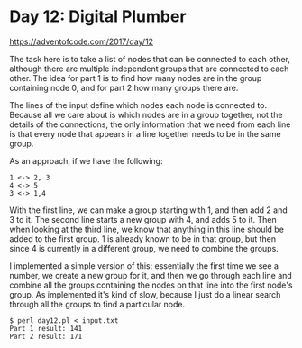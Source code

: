 # Day 12: Digital Plumber

<https://adventofcode.com/2017/day/12>

The task here is to take a list of nodes that can be connected to each
other, although there are multiple independent groups that are connected to
each other. The idea for part 1 is to find how many nodes are in the group
containing node 0, and for part 2 how many groups there are.

The lines of the input define which nodes each node is connected to. Because
all we care about is which nodes are in a group together, not the details of
the connections, the only information that we need from each line is that
every node that appears in a line together needs to be in the same group.

As an approach, if we have the following:

```
1 <-> 2, 3
4 <-> 5
3 <-> 1,4
```

With the first line, we can make a group starting with 1, and then add 2 and
3 to it. The second line starts a new group with 4, and adds 5 to it. Then
when looking at the third line, we know that anything in this line should be
added to the first group. 1 is already known to be in that group, but then
since 4 is currently in a different group, we need to combine the groups.

I implemented a simple version of this: essentially the first time we see a
number, we create a new group for it, and then we go through each line and
combine all the groups containing the nodes on that line into the first
node's group. As implemented it's kind of slow, because I just do a linear
search through all the groups to find a particular node.

```
$ perl day12.pl < input.txt 
Part 1 result: 141
Part 2 result: 171
```
